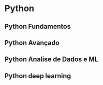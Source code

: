 # Python


## Python Fundamentos

## Python Avançado

## Python Analise de Dados e ML

## Python deep learning